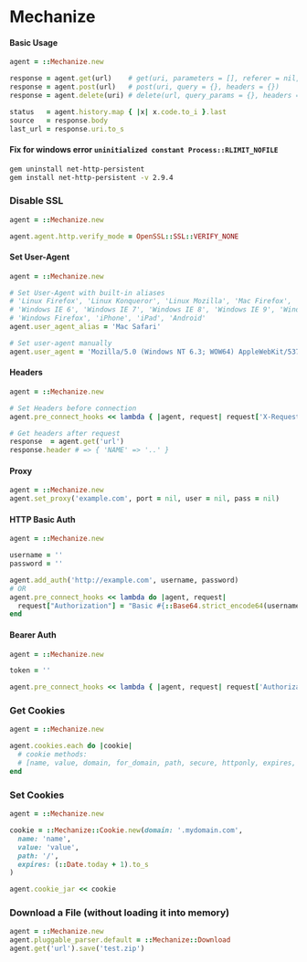 # Mechanize


#### Basic Usage
```ruby
agent = ::Mechanize.new

response = agent.get(url)    # get(uri, parameters = [], referer = nil, headers = {})
response = agent.post(url)   # post(uri, query = {}, headers = {})
response = agent.delete(uri) # delete(url, query_params = {}, headers = {})

status   = agent.history.map { |x| x.code.to_i }.last
source   = response.body
last_url = response.uri.to_s
```


#### Fix for windows error `uninitialized constant Process::RLIMIT_NOFILE`
```bash
gem uninstall net-http-persistent
gem install net-http-persistent -v 2.9.4
```


### Disable SSL
```ruby
agent = ::Mechanize.new

agent.agent.http.verify_mode = OpenSSL::SSL::VERIFY_NONE
```


#### Set User-Agent
```ruby
agent = ::Mechanize.new

# Set User-Agent with built-in aliases
# 'Linux Firefox', 'Linux Konqueror', 'Linux Mozilla', 'Mac Firefox', 'Mac Mozilla', 'Mac Safari 4', 'Mac Safari', 'Windows Chrome',
# 'Windows IE 6', 'Windows IE 7', 'Windows IE 8', 'Windows IE 9', 'Windows IE 10', 'Windows IE 11', 'Windows Edge', 'Windows Mozilla',
# 'Windows Firefox', 'iPhone', 'iPad', 'Android'
agent.user_agent_alias = 'Mac Safari'

# Set user-agent manually
agent.user_agent = 'Mozilla/5.0 (Windows NT 6.3; WOW64) AppleWebKit/537.36 (KHTML, like Gecko) Chrome/33.0.1750.117 Safari/537.36'
```


#### Headers
```ruby
agent = ::Mechanize.new

# Set Headers before connection
agent.pre_connect_hooks << lambda { |agent, request| request['X-Requested-With'] = 'XMLHttpRequest' } # get headers

# Get headers after request
response  = agent.get('url')
response.header # => { 'NAME' => '..' }
```


#### Proxy
```ruby
agent = ::Mechanize.new
agent.set_proxy('example.com', port = nil, user = nil, pass = nil)
```


#### HTTP Basic Auth
```ruby
agent = ::Mechanize.new

username = ''
password = ''

agent.add_auth('http://example.com', username, password)
# OR
agent.pre_connect_hooks << lambda do |agent, request| 
  request["Authorization"] = "Basic #{::Base64.strict_encode64(username + ':' + password)}"
end
```


#### Bearer Auth
```ruby
agent = ::Mechanize.new

token = ''

agent.pre_connect_hooks << lambda { |agent, request| request['Authorization'] = "Bearer #{token}" }
```


### Get Cookies
```ruby
agent = ::Mechanize.new

agent.cookies.each do |cookie|
  # cookie methods:
  # [name, value, domain, for_domain, path, secure, httponly, expires, created_at, accessed_at, origin, secure]
end
```


### Set Cookies
```ruby
agent = ::Mechanize.new

cookie = ::Mechanize::Cookie.new(domain: '.mydomain.com', 
  name: 'name', 
  value: 'value', 
  path: '/', 
  expires: (::Date.today + 1).to_s
)

agent.cookie_jar << cookie
```


### Download a File (without loading it into memory)
```ruby
agent = ::Mechanize.new
agent.pluggable_parser.default = ::Mechanize::Download
agent.get('url').save('test.zip')
```
